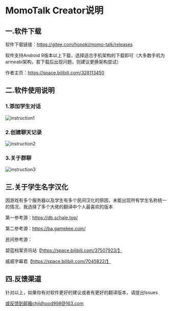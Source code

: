 # MomoTalk Creator说明

## 一.软件下载

软件下载链接：https://gitee.com/honoki/momo-talk/releases

软件支持Android 9版本以上下载，选择适合手机架构的下载即可（大多数手机为armeabi架构，若下载后出现问题，则建议更换架构尝试）

作者主页：https://space.bilibili.com/328113450

## 二.软件使用说明

### 1.添加学生对话

![instruction1](D:\Temp\教程\instruction1.png)

### 2.创建聊天记录

![instruction2](D:\Temp\教程\instruction2.png)

### 3.关于群聊

![instruction3](D:\Temp\教程\instruction3.png)

## 三.关于学生名字汉化

因游戏有多个服务器以及学生有多个民间汉化的原因，未能出现所有学生名称统一的情况，我选择了多个大佬的翻译中个人最喜欢的版本

第一参考源：https://db.schale.top/

第二参考源：https://ba.gamekee.com/

民间参考源：

碧蓝档案资讯站【https://space.bilibili.com/37507923/】

威威字幕君【https://space.bilibili.com/7045822/】

## 四.反馈渠道

针对以上，如果你有对软件更好的建议或者有更好的翻译版本，请提出Issues

或反馈到邮箱childhood998@163.com
